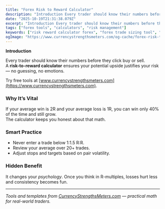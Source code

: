 ```yaml
---
title: "Forex Risk to Reward Calculator"
description: "Introduction Every trader should know their numbers before they click buy or sell..."
date: "2025-10-19T21:31:38.079Z"
excerpt: "Introduction Every trader should know their numbers before they click buy or sell. A risk-to-reward calculator ensures your potential upside justifies your risk — no guessing, no emotions. Try free tools at [www.currencystrengthsmeters.com](https://www.currencystrengthsmeters.com). Why It’s Vital If your average win is 2R and your average loss is 1R, you can..."
tags: ["forex tools", "calculators", "risk management"]
keywords: ["risk reward calculator forex", "forex trade sizing tool", "R multiple analysis", "forex risk calculator online", "reward ratio optimization"]
ogImage: "https://www.currencystrengthsmeters.com/og-cache/forex-risk-to-reward-calculator.jpg"
---
```

**Introduction**

Every trader should know their numbers before they click buy or sell.  
A **risk-to-reward calculator** ensures your potential upside justifies your risk — no guessing, no emotions.

Try free tools at [www.currencystrengthsmeters.com](https://www.currencystrengthsmeters.com).

### Why It’s Vital

If your average win is 2R and your average loss is 1R, you can win only 40% of the time and still grow.  
The calculator keeps you honest about that math.

### Smart Practice

- Never enter a trade below 1:1.5 R:R.  
- Review your average over 20+ trades.  
- Adjust stops and targets based on pair volatility.

### Hidden Benefit

It changes your *psychology*. Once you think in R-multiples, losses hurt less and consistency becomes fun.

---

*Tools and templates from [CurrencyStrengthsMeters.com](https://www.currencystrengthsmeters.com) — practical math for real-world traders.*

